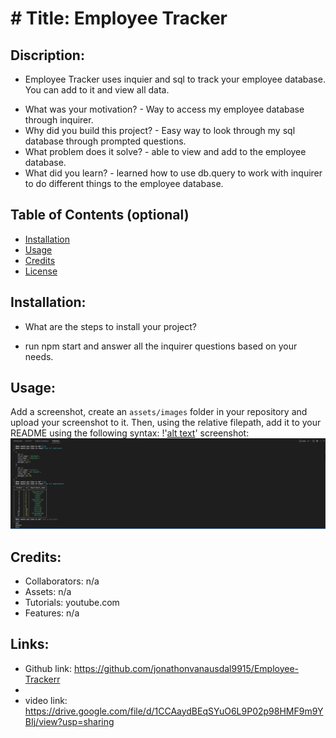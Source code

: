 # # Title: Employee Tracker

## Discription:
* Employee Tracker uses inquier and sql to track your employee database. You can add to it and view all data.
- What was your motivation? - Way to access my employee database through inquirer.
- Why did you build this project? - Easy way to look through my sql database through prompted questions.
- What problem does it solve? - able to view and add to the employee database.
- What did you learn? - learned how to use db.query to work with inquirer to do different things to the employee database.

## Table of Contents (optional)
- [Installation](#installation)
- [Usage](#usage)
- [Credits](#credits)
- [License](#license)

## Installation:
- What are the steps to install your project?
* run npm start and answer all the inquirer questions based on your needs. 

## Usage:
Add a screenshot, create an `assets/images` folder in your repository and upload your screenshot to it. Then, using the relative filepath, add it to your README using the following syntax: !'[alt text](assets/images/screenshot.png)'
screenshot: ![alt text](assets/images/screenshot.png)

## Credits:
* Collaborators: n/a
* Assets: n/a
* Tutorials: youtube.com
* Features: n/a
## Links:
* Github link: https://github.com/jonathonvanausdal9915/Employee-Trackerr
* 
* video link: https://drive.google.com/file/d/1CCAaydBEqSYuO6L9P02p98HMF9m9YBIj/view?usp=sharing
